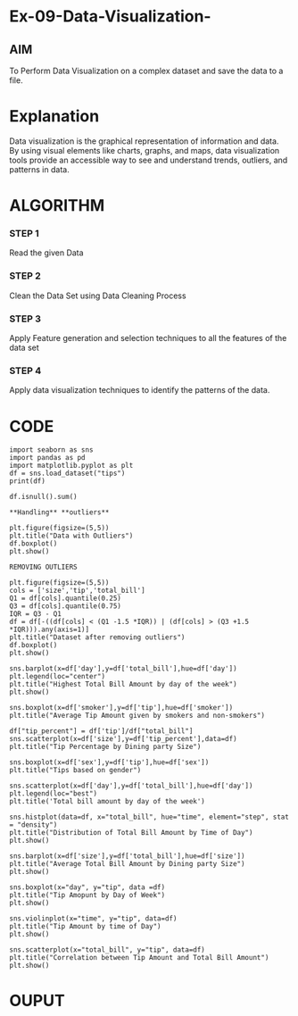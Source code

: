 # Ex-09-Data-Visualization-

## AIM
To Perform Data Visualization on a complex dataset and save the data to a file. 

# Explanation
Data visualization is the graphical representation of information and data. By using visual elements like charts, graphs, and maps, data visualization tools provide an accessible way to see and understand trends, outliers, and patterns in data.

# ALGORITHM
### STEP 1
Read the given Data
### STEP 2
Clean the Data Set using Data Cleaning Process
### STEP 3
Apply Feature generation and selection techniques to all the features of the data set
### STEP 4
Apply data visualization techniques to identify the patterns of the data.


# CODE
```
import seaborn as sns
import pandas as pd 
import matplotlib.pyplot as plt 
df = sns.load_dataset("tips")
print(df)

df.isnull().sum()

**Handling** **outliers**

plt.figure(figsize=(5,5))
plt.title("Data with Outliers")
df.boxplot()
plt.show()

REMOVING OUTLIERS

plt.figure(figsize=(5,5))
cols = ['size','tip','total_bill']
Q1 = df[cols].quantile(0.25)
Q3 = df[cols].quantile(0.75)
IQR = Q3 - Q1
df = df[-((df[cols] < (Q1 -1.5 *IQR)) | (df[cols] > (Q3 +1.5 *IQR))).any(axis=1)]
plt.title("Dataset after removing outliers")
df.boxplot()
plt.show()

sns.barplot(x=df['day'],y=df['total_bill'],hue=df['day'])
plt.legend(loc="center")
plt.title("Highest Total Bill Amount by day of the week")
plt.show()

sns.boxplot(x=df['smoker'],y=df['tip'],hue=df['smoker'])
plt.title("Average Tip Amount given by smokers and non-smokers")

df["tip_percent"] = df['tip']/df["total_bill"]
sns.scatterplot(x=df['size'],y=df['tip_percent'],data=df)
plt.title("Tip Percentage by Dining party Size")

sns.boxplot(x=df['sex'],y=df['tip'],hue=df['sex'])
plt.title("Tips based on gender")

sns.scatterplot(x=df['day'],y=df['total_bill'],hue=df['day'])
plt.legend(loc="best")
plt.title('Total bill amount by day of the week')

sns.histplot(data=df, x="total_bill", hue="time", element="step", stat = "density")
plt.title("Distribution of Total Bill Amount by Time of Day")
plt.show()

sns.barplot(x=df['size'],y=df['total_bill'],hue=df['size'])
plt.title("Average Total Bill Amount by Dining party Size")
plt.show()

sns.boxplot(x="day", y="tip", data =df)
plt.title("Tip Amopunt by Day of Week")
plt.show()

sns.violinplot(x="time", y="tip", data=df)
plt.title("Tip Amount by time of Day")
plt.show()

sns.scatterplot(x="total_bill", y="tip", data=df)
plt.title("Correlation between Tip Amount and Total Bill Amount")
plt.show()
```

# OUPUT
